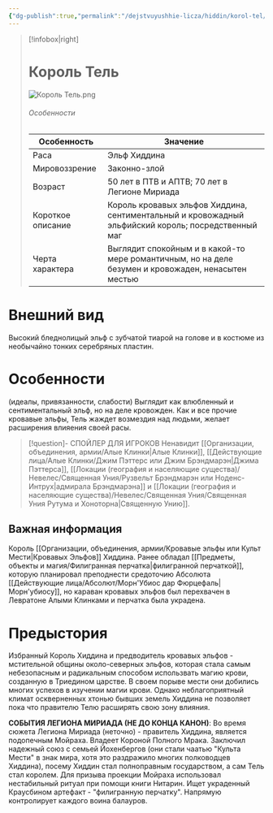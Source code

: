 ```yaml
---
{"dg-publish":true,"permalink":"/dejstvuyushhie-licza/hiddin/korol-tel/","dgPassFrontmatter":true}
---
```


> [!infobox|right]
> # Король Тель
> ![Король Тель.png](/img/user/%D0%98%D0%B7%D0%BE%D0%B1%D1%80%D0%B0%D0%B6%D0%B5%D0%BD%D0%B8%D1%8F/%D0%9A%D0%BE%D1%80%D0%BE%D0%BB%D1%8C%20%D0%A2%D0%B5%D0%BB%D1%8C.png)
> ###### Особенности
> | Особенность | Значение |
> | ---- | ---- |
> | Раса | Эльф Хиддина|
> | Мировоззрение | Законно-злой |
> | Возраст | 50 лет в ПТВ и АПТВ; 70 лет в Легионе Мириада|
> | Короткое описание |Король кровавых эльфов Хиддина, сентиментальный и кровожадный эльфийский король; посредственный маг |
> | Черта характера |Выглядит спокойным и в какой-то мере романтичным, но на деле безумен и кровожаден, ненасытен местью|

# Внешний вид
Высокий бледнолицый эльф с зубчатой тиарой на голове и в костюме из необычайно тонких серебряных пластин.  

# Особенности
(идеалы, привязанности, слабости)
Выглядит как влюбленный и сентиментальный эльф, но на деле кровожден.
Как и все прочие кровавые эльфы, Тель жаждет возмездия над людьми, желает расширения влияения своей расы.
> [!question]- СПОЙЛЕР ДЛЯ ИГРОКОВ
>Ненавидит [[Организации, объединения, армии/Алые Клинки\|Алые Клинки]], [[Действующие лица/Алые Клинки/Джим Пэттерс или Джим Брэндмарэн\|Джима Пэттерса]], [[Локации (география и населяющие существа)/Невелес/Священная Уния/Рузвельт Брэндмарэн или Ноденс-Интрух\|адмирала Брэндмарэна]] и [[Локации (география и населяющие существа)/Невелес/Священная Уния/Священная Уния Рутума и Хоноторна\|Священную Унию]].
## Важная информация
Король [[Организации, объединения, армии/Кровавые эльфы или Культ Мести\|Кровавых Эльфов]] Хиддина.
Ранее обладал [[Предметы, объекты и магия/Филигранная перчатка\|филигранной перчаткой]], которую планировал преподнести средоточию Абсолюта [[Действующие лица/Абсолют/Морн'Убиос дар Фюрцефаль\|Морн'убиосу]], но караван кровавых эльфов был перехвачен в Левратоне Алыми Клинками и перчатка была украдена.

# Предыстория
Избранный Король Хиддина и предводитель кровавых эльфов - мстительной общины около-северных эльфов, которая стала самым небезопасным и радикальным способом использвать магию крови, созданную в Триедином царстве. В своем порыве мести они добились многих успехов в изучении магии крови. Однако неблагоприятный климат оскверненных хтонью бывших земель Хиддина не позволяет пока что правителю Телю расширять свою зону влияния.

**СОБЫТИЯ ЛЕГИОНА МИРИАДА (НЕ ДО КОНЦА КАНОН)**:
Во время сюжета Легиона Мириада (неточно) - правитель Хиддина, является подопечным Мойраха. Владеет Короной Полного Мрака. Заключил надежный союз с семьей Йохенбергов (они стали чаатью "Культа Мести" в знак мира, хотя это раздражило многих полководцев Хиддина), посему Хиддин стал полноправным государством, а сам Тель стал королем. Для призыва проекции Мойраха использовал нестабильный ритуал при помощи книги Нитарин. Ищет украденный Краусбином артефакт - "филигранную перчатку".  Напрямую контролирует каждого воина балауров.